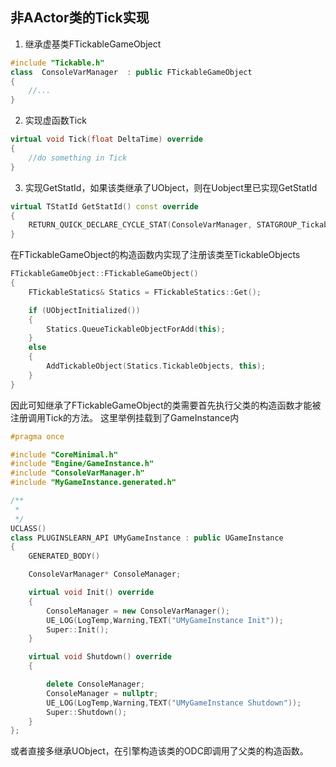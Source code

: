## 非AActor类的Tick实现

1. 继承虚基类FTickableGameObject
``` C++
#include "Tickable.h"
class  ConsoleVarManager  : public FTickableGameObject
{
	//...
}
```

2. 实现虚函数Tick  
``` C++
virtual void Tick(float DeltaTime) override
{
	//do something in Tick		
}
```
3. 实现GetStatId，如果该类继承了UObject，则在Uobject里已实现GetStatId
```C++
virtual TStatId GetStatId() const override
{
	RETURN_QUICK_DECLARE_CYCLE_STAT(ConsoleVarManager, STATGROUP_Tickables);
}
```

在FTickableGameObject的构造函数内实现了注册该类至TickableObjects
```C++
FTickableGameObject::FTickableGameObject()
{
	FTickableStatics& Statics = FTickableStatics::Get();

	if (UObjectInitialized())
	{
		Statics.QueueTickableObjectForAdd(this);
	}
	else
	{
		AddTickableObject(Statics.TickableObjects, this);
	}
}
```
因此可知继承了FTickableGameObject的类需要首先执行父类的构造函数才能被注册调用Tick的方法。
这里举例挂载到了GameInstance内
```C++
#pragma once

#include "CoreMinimal.h"
#include "Engine/GameInstance.h"
#include "ConsoleVarManager.h"
#include "MyGameInstance.generated.h"

/**
 * 
 */
UCLASS()
class PLUGINSLEARN_API UMyGameInstance : public UGameInstance
{
	GENERATED_BODY()

	ConsoleVarManager* ConsoleManager;

	virtual void Init() override
	{
		ConsoleManager = new ConsoleVarManager();
		UE_LOG(LogTemp,Warning,TEXT("UMyGameInstance Init"));
		Super::Init();
	}

	virtual void Shutdown() override
	{

		delete ConsoleManager;
		ConsoleManager = nullptr;
		UE_LOG(LogTemp,Warning,TEXT("UMyGameInstance Shutdown"));
		Super::Shutdown();
	}
};
```
或者直接多继承UObject，在引擎构造该类的ODC即调用了父类的构造函数。